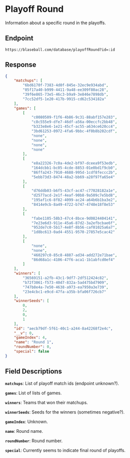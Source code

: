 # Playoff Round

Information about a specific round in the playoffs.

## Endpoint

`https://blaseball.com/database/playoffRound?id=:id`

## Response

```json
{
    "matchups": [
        "6bd6170f-7383-4d0f-845e-32ec9e934abd",
        "05f17a40-b999-4411-9a48-ee309f80ac28",
        "39f6e865-73e5-46c3-b9a9-3e846e7898db",
        "7cc52df5-1e20-417b-9915-cd62c534182a"
    ],
    "games": [
        [
            "c0080509-f1f6-4b86-9c31-88abf157e283",
            "c8c555e9-dfe7-46df-a56a-00eccfc2bb48",
            "b323e8e6-1e21-45cf-ac55-a634ce620cc4",
            "3bd61253-0972-4fa6-9bbc-4f0b8b202cdf",
            "none",
            "none",
            "none",
            "none"
        ],
        [
            "e8a22326-7c0a-4de2-bf97-dceea9f53edb",
            "164dcbb1-bc05-4cde-8853-01e0bd1f9cb0",
            "86ffa243-7910-4688-995d-1cdf8feccc2b",
            "5ebb73d3-8474-48a2-bb69-a28f97fa65e4"
        ],
        [
            "d76ddb03-b6f5-43cf-ac47-c77028182a1e",
            "d2577acd-2e1f-4eaf-90b8-9a509c7e5bd8",
            "195af1c6-8f82-4099-ac24-a64b6b1ba3e2",
            "8414e9cb-8a49-4722-b747-4748e18f8e53"
        ],
        [
            "fabe1105-58b3-47c4-8bce-9d0824404141",
            "7e23e6d3-911e-45a6-87d2-3a2efbcbae6f",
            "952de7c0-5b17-4e8f-8b56-caf01025a6a7",
            "1d8bc613-0ad4-4551-9570-27857e5cac42"
        ],
        [
            "none",
            "none",
            "460297c0-85c8-4887-ad34-add272e71bae",
            "86d68a1c-4106-47f6-aca1-1b1abfcd0ef4"
        ]
    ],
    "winners": [
        "36569151-a2fb-43c1-9df7-2df512424c82",
        "b72f3061-f573-40d7-832a-5ad475bd7909",
        "747b8e4a-7e50-4638-a973-ea7950a3e739",
        "23e4cbc1-e9cd-47fa-a35b-bfa06f726cb7"
    ],
    "winnerSeeds": [
        0,
        2,
        0,
        1
    ],
    "id": "aecb79df-5f61-40c1-a244-8a42268f2e4c",
    "__v": 0,
    "gameIndex": 4,
    "name": "Round 1",
    "roundNumber": 0,
    "special": false
}
```

## Field Descriptions

**`matchups`**: List of playoff match ids (endpoint unknown?).

**`games`**: List of lists of games.

**`winners`**: Teams that won their matchups.

**`winnerSeeds`**: Seeds for the winners (sometimes negative?).

**`gameIndex`**: Unknown.

**`name`**: Round name.

**`roundNumber`**: Round number.

**`special`**: Currently seems to indicate final round of playoffs.